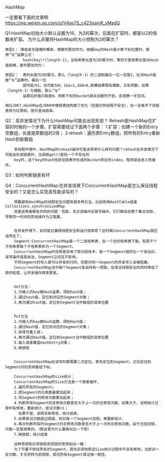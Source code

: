 HashMap

   一定要看下面的文章啊
   https://mp.weixin.qq.com/s/lV4sp7S_c423pamK_yMadQ

  Q1:HashMap初始大小默认设置为16，为2的幂次，后面在扩容时，都是以2的倍数来扩容。
    为什么非要将HashMap的大小控制为2的幂次？


    原因1： 降低发生碰撞的概率，使散列更加均匀。根据key的Hash值计算下标位置时，使用“与”运算公式：
            hash(key)*(length-1)，当哈希表长度为2的幂次时，等同于使用表长度对Hash值取模，散列更加均匀；

    原因2：  表的长度为2的幂次，那么（length-1）的二进制最后一位一定是1，在对Hash值做“与”运算时，最后一位
            就可能为1，也可能为0，1&1=1,1&0=0,取模结果既有偶数，又有奇数。如果（length-1）为偶数，那么“与”
            运算后的值只能是0，奇数下标的bucket就永远散列不到，会浪费一半空间。

    相比JDK7,HashMap在JDK8中做链表结构做了优化（但是仍然线程不安全），在一定条件下将链表转为红黑树，提升查询效率。


  Q2：高并发情况下为什么HashMap可能会出现死锁？
        Rehash是HashMap在扩容的时候的一个步骤，扩容需要经过下面两个步骤：
        1.扩容：创建一个新的Entry空数组，长度是原数组的2倍；
        2.rehash：遍历原Entry数组，把所有的Entry重新Hash到新数组

        多线程环境中，HashMap的rehash操作可能会带来什么样的问题？rehash在并发情况下可能会形成链表环，当调用get()查找一个不存在的
        key时，这个key的hash恰好在链表环形成的Bucket所在的index，程序就会进入死循环。



  Q3：如何判断链表有环


  Q4：ConcurrentHashMap:在并发场景下ConcurrentHashMap是怎么保证线程安全的？又是怎么实现高性能读写的？

        想要避免HashMap的线程安全问题有很多种方法，比如改用HashTable或者Collections.synchronizedMap
        但是这两者都有共同的问题：性能，无论读操作还是写操作，它们都会给整个集合加锁，导致同一时间的其他操作为之阻塞。


        在并发环境下，如何能过兼顾线程安全和运行效率呢？这时候ConcurrentHashMap就应运而生了。
        Segment:ConcurrentHashMap是一个二级哈希表，在一个总的哈希表下面，有若干个子哈希表每个子哈希表称为一个Segment。
        ConcurrentHashMap的优势是采用了锁分段技术，每一个Segment就好比一个自治区，读写操作高度自治，Segment之间互不影响。
        不同Segment的写入是可以并发执行的，但是对同一Segment的并发写入会被阻塞。
        ConcurrentHashMap当中每个Segment各自持有一把锁。在保证线程安全的同时降低了锁的粒度，让并发操作效率更高。


        Get方法：
        1.为输入的key做Hash运算，得到hash值；
        2.通过hash值，定位到对应的Segment对象；
        3.再次通过hash值，定位到Segment当中数组的具体位置


        Put方法
        1.为输入的key做Hash运算，得到Hash值；
        2.通过Hash值，定位到对应的Segment对象；
        3.获得可重入锁；
        4.再次通过Hash值，定位到Segment当中数组的具体位置
        5.插入或者覆盖HashEntry对象；
        6.释放锁


        ConcurrentHashMap在读写时都需要二次定位，首先定位到Segment，之后定位到Segment内的具体数组下标。

        ConcurrentHashMap的size统计：
        ConcurrentHashMap的Size方法是一个嵌套循环,
        1.遍历所有的Segment;
        2.把Segment的元素数量累加起来；
        3.将Segment的修改次数累加起来；
        4.判断所有Segment的总修改次数是否大于上一次的总修改次数，如果大于，说明统计过程中有修改，重新统计，尝试次数+1；
          如果不是，说明没有修改，统计结束。
        5.如果尝试次数超过阈值，则对每一个Segment加锁，再重新统计。
        6.再次判断所有的Segment的总修改次数是否大于上一次的总修改次数，由于已经加锁，次数一定是相等的。（那这里为什么要再对比一下呢）
        7.释放锁，统计结束

        这种思想和乐观锁和悲观锁的思想如出一辙：
        为了尽量不锁住所有的Segment，首先乐观地假设Size统计过程中不会有修改，当尝试一定次数，才无奈转为悲观锁，锁住所有Segment保证强一致性、
